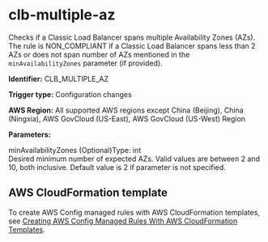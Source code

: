 # clb\-multiple\-az<a name="clb-multiple-az"></a>

Checks if a Classic Load Balancer spans multiple Availability Zones \(AZs\)\. The rule is NON\_COMPLIANT if a Classic Load Balancer spans less than 2 AZs or does not span number of AZs mentioned in the `minAvailabilityZones` parameter \(if provided\)\. 

**Identifier:** CLB\_MULTIPLE\_AZ

**Trigger type:** Configuration changes

**AWS Region:** All supported AWS regions except China \(Beijing\), China \(Ningxia\), AWS GovCloud \(US\-East\), AWS GovCloud \(US\-West\) Region

**Parameters:**

minAvailabilityZones \(Optional\)Type: int  
Desired minimum number of expected AZs\. Valid values are between 2 and 10, both inclusive\. Default value is 2 if parameter is not specified\.

## AWS CloudFormation template<a name="w79aac11c32c17b7c65c15"></a>

To create AWS Config managed rules with AWS CloudFormation templates, see [Creating AWS Config Managed Rules With AWS CloudFormation Templates](aws-config-managed-rules-cloudformation-templates.md)\.